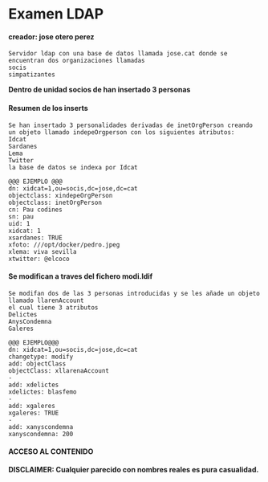 # Examen LDAP

#### creador: jose otero perez

```
Servidor ldap con una base de datos llamada jose.cat donde se encuentran dos organizaciones llamadas
socis
simpatizantes
```
**Dentro de unidad socios de han insertado 3 personas**

#### Resumen de los inserts

```
Se han insertado 3 personalidades derivadas de inetOrgPerson creando un objeto llamado indepeOrgperson con los siguientes atributos:
Idcat
Sardanes
Lema
Twitter
la base de datos se indexa por Idcat
```
```
@@@ EJEMPLO @@@
dn: xidcat=1,ou=socis,dc=jose,dc=cat
objectclass: xindepeOrgPerson
objectclass: inetOrgPerson
cn: Pau codines
sn: pau
uid: 1
xidcat: 1
xsardanes: TRUE
xfoto: ///opt/docker/pedro.jpeg
xlema: viva sevilla
xtwitter: @elcoco

```
#### Se modifican a traves del fichero modi.ldif

```
Se modifan dos de las 3 personas introducidas y se les añade un objeto llamado llarenAccount
el cual tiene 3 atributos
Delictes
AnysCondemna
Galeres

```
```
@@@ EJEMPLO@@@
dn: xidcat=1,ou=socis,dc=jose,dc=cat
changetype: modify
add: objectClass
objectClass: xllarenaAccount
-
add: xdelictes
xdelictes: blasfemo
-
add: xgaleres
xgaleres: TRUE
-
add: xanyscondemna
xanyscondemna: 200

```
#### ACCESO AL CONTENIDO





**DISCLAIMER: Cualquier parecido con nombres reales es pura casualidad.**
